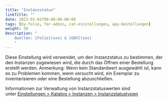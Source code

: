 ```yaml
---
title: "Instanzstatus"
linkTitle: ""
date: 2023-02-01T00:00:00-00:00
tags: [by-folio, for-admin, cat-einstellungen, app-bestellungen]
weight: 30
Description: "
    Quellen: [Folio](xxx) & [GBV](xxx)
    "
---
```


Diese Einstellung wird verwendet, um den Instanzstatus zu bestimmen, der den Instanzen zugewiesen wird, die durch das Öffnen einer Bestellung erstellt werden. Anmerkung: Wenn kein Standardwert ausgewählt ist, kann es zu Problemen kommen, wenn versucht wird, ein Exemplar zu inventarisieren oder eine Bestellung abzuschließen.

Informationen zur Verwaltung von Instanzstatuswerten sind unter [Einstellungen > Katalog > Instanzen > Instanzstatustypen](https://info.gbv.de/display/FOLIOGBVEXTERN/Einstellungen+%28Katalog%29%3A+Instanz-Statustypen)
